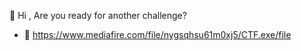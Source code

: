 👋 Hi , Are you ready for another challenge?
- 👀 https://www.mediafire.com/file/nygsqhsu61m0xj5/CTF.exe/file
